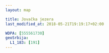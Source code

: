 ```yaml
---
layout: map

title: Jovačka jezera
last_modified_at: 2018-05-21T19:19:17+02:00

WDPA: [555561730]
geoSrbija:
  L1_183: [191]
---
```

